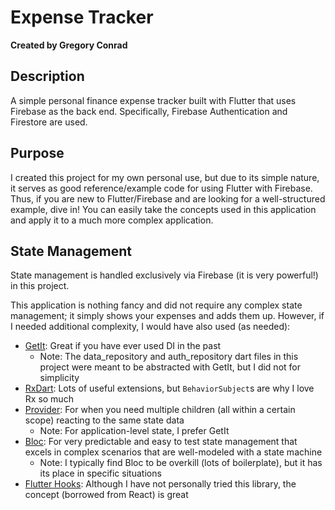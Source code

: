 # Expense Tracker
**Created by Gregory Conrad**

## Description
A simple personal finance expense tracker built with Flutter that uses Firebase as the back end.
Specifically, Firebase Authentication and Firestore are used.

## Purpose
I created this project for my own personal use, but due to its simple nature,
it serves as good reference/example code for using Flutter with Firebase.
Thus, if you are new to Flutter/Firebase and are looking for a well-structured example, dive in!
You can easily take the concepts used in this application and apply it to a much more complex application.

## State Management
State management is handled exclusively via Firebase (it is very powerful!) in this project.

This application is nothing fancy and did not require any complex state management;
it simply shows your expenses and adds them up.
However, if I needed additional complexity, I would have also used (as needed):
- [GetIt](https://pub.dev/packages/get_it): Great if you have ever used DI in the past
  - Note: The data_repository and auth_repository dart files in this project were meant to be abstracted with GetIt, but I did not for simplicity
- [RxDart](https://pub.dev/packages/rxdart): Lots of useful extensions, but `BehaviorSubject`s are why I love Rx so much
- [Provider](https://pub.dev/packages/provider): For when you need multiple children (all within a certain scope) reacting to the same state data
  - Note: For application-level state, I prefer GetIt
- [Bloc](https://pub.dev/packages/flutter_bloc): For very predictable and easy to test state management that excels in complex scenarios that are well-modeled with a state machine
  - Note: I typically find Bloc to be overkill (lots of boilerplate), but it has its place in specific situations
- [Flutter Hooks](https://pub.dev/packages/flutter_hooks): Although I have not personally tried this library, the concept (borrowed from React) is great
